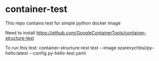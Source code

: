 # container-test
This repo contains test for simple python docker image

Need to install https://github.com/GoogleContainerTools/container-structure-test

To run this test:
container-structure-test test --image ozarevychbsi/py-hello:latest --config py-hello-test.yaml